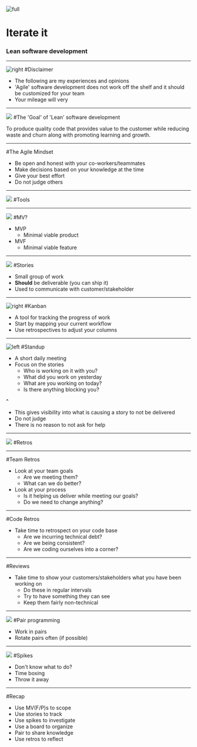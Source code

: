 <!--- 186903759/Richard Drury/Taxi -->
![full](./images/186903759.jpg)
# Iterate it
### Lean software development


---
<!-- 163840260/Dimitri Otis/Photographer's Choice-->
![right](./images/163840260.jpg)
#Disclaimer

* The following are my experiences and opinions
* 'Agile' software development does not work off the shelf and it should be customized for your team
* Your mileage will very

---
<!-- 73207042/Ableimages/Iconica-->
![](./images/73207042.jpg)
#The 'Goal' of 'Lean' software development

To produce quality code that provides value to the customer while reducing waste and churn along with promoting learning and growth.

---

#The Agile Mindset

* Be open and honest with your co-workers/teammates
* Make decisions based on your knowledge at the time
* Give your best effort
* Do not judge others


---
<!-- 116474599/Epics/Hulton Archive -->
![](./images/116474599.jpg)
#Tools

---
<!-- 128893632/Marcos Welsh/age fotostock -->
![](./images/128893632.jpg)
#MV?

* MVP
  * Minimal viable product
* MVF
  * Minimal viable feature

---
<!-- 156483151/Tanya Little/Moment Select -->
![](./images/156483151.jpg)
#Stories

* Small group of work
* **Should** be deliverable (you can ship it)
* Used to communicate with customer/stakeholder 

---
<!-- 167247060/Liubomir Turcanu/iStock / 360 -->
![right](./images/167247060.jpg)
#Kanban

* A tool for tracking the progress of work
* Start by mapping your current workflow
* Use retrospectives to adjust your columns

---
<!-- 164837402/Thomas Barwick/Stone -->
![left](./images/164837402.jpg)
#Standup

* A short daily meeting 
* Focus on the stories
	* Who is working on it with you?
	* What did you work on yesterday
	* What are you working on today?
	* Is there anything blocking you?

<!-- Presenter Notes -->
^ 
* This gives visibility into what is causing a story to not be delivered
* Do not judge
* There is no reason to not ask for help

<!-- End Presenter Notes -->

---
<!-- 168595565/Mike Harrington/Iconica -->
![](./images/168595565.jpg)
#Retros

---
#Team Retros

* Look at your team goals
  * Are we meeting them?
  * What can we do better?
* Look at your process
  * Is it helping us deliver while meeting our goals?
  * Do we need to change anything?

---
#Code Retros

* Take time to retrospect on your code base
	* Are we incurring technical debt?
	* Are we being consistent?
	* Are we coding ourselves into a corner? 

---
#Reviews

* Take time to show your customers/stakeholders what you have been working on 
  * Do these in regular intervals
  * Try to have something they can see
  * Keep them fairly non-technical

---
<!-- 476141323/Svemir/iStock / 360 -->
![](./images/476141323.jpg)
#Pair programming

* Work in pairs
* Rotate pairs often (if possible)

---
<!-- 89705352/Hemera Technologies/AbleStock.com / 360 -->
![](./images/89705352.jpg)
#Spikes

* Don't know what to do?
* Time boxing
* Throw it away

---
#Recap

* Use MV(F/P)s to scope
* Use stories to track
* Use spikes to investigate
* Use a board to organize
* Pair to share knowledge 
* Use retros to reflect
